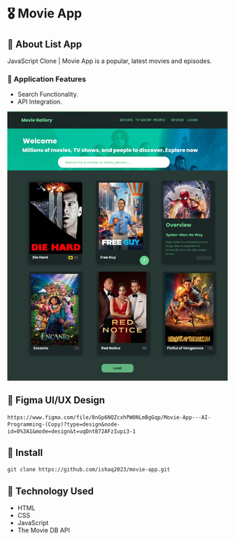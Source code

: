 # 🎖️ Movie App


## 🚀 About List App


JavaScript Clone | Movie App is a popular, latest movies and episodes.<br>

### 🚀 Application Features <br>
- Search Functionality.
- API Integration.
<img src="https://github.com/ishaq2023/movie-app/blob/master/assets/img/Desktop_UI.jpg">

## 🚀 Figma UI/UX Design
```
https://www.figma.com/file/8nGp6NQZcxhPW0NLmBgGqp/Movie-App---AI-Programming-(Copy)?type=design&node-id=0%3A1&mode=design&t=uqDntB72AFzIupi3-1
```

## 🚀 Install

```
git clone https://github.com/ishaq2023/movie-app.git
```


## 🚀 Technology Used

- HTML
- CSS
- JavaScript
- The Movie DB API

